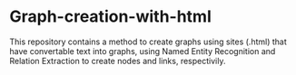 # Graph-creation-with-html
This repository contains a method to create graphs using sites (.html) that have convertable text into graphs, using Named Entity Recognition
and Relation Extraction to create nodes and links, respectivily.
